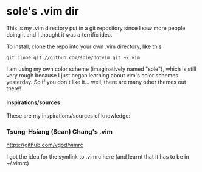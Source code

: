 sole's .vim dir
===============

This is my .vim directory put in a git repository since I saw more people doing it and I thought it was a terrific idea.

To install, clone the repo into your own .vim directory, like this:

	git clone git://github.com/sole/dotvim.git ~/.vim


I am using my own color scheme (imaginatively named "sole"), which is still very rough because I just began learning about vim's color schemes yesterday.
So if you don't like it... well, there are many other themes out there!

#### Inspirations/sources ####

These are my inspirations/sources of knowledge:

### Tsung-Hsiang (Sean) Chang's .vim ###
https://github.com/vgod/vimrc

I got the idea for the symlink to .vimrc here (and learnt that it has to be in ~/.vimrc)
